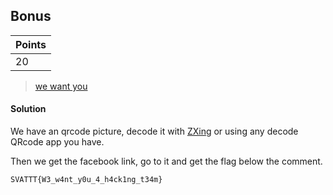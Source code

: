 ## Bonus

| Points |
|--------|
| 20 |

> [we want you](https://github.com/TraiOi/CTF_WriteUp/blob/master/2016/SVATTT/Forensic/bonus/qrcode.png)

#### Solution

We have an qrcode picture, decode it with [ZXing](https://zxing.org/w/decode.jspx) or using any decode QRcode app you have.

Then we get the facebook link, go to it and get the flag below the comment.

`SVATTT{W3_w4nt_y0u_4_h4ck1ng_t34m}`
